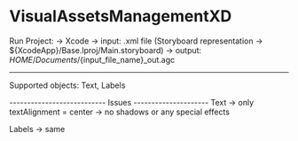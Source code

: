 # VisualAssetsManagementXD
Run Project:
        -> Xcode
        -> input: .xml file (Storyboard representation -> ${XcodeApp}/Base.lproj/Main.storyboard)
        -> output: $HOME/Documents/${input_file_name}_out.agc

-------------------------------------------------------
Supported objects: Text, Labels

--------------------------- Issues ---------------------
Text -> only textAlignment = center
        -> no shadows or any special effects

Labels -> same
